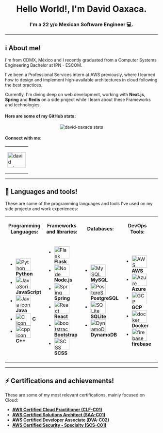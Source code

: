 <h1 align="center">
  Hello World!, I'm David Oaxaca.
</h1>

<h3 align="center">
  I'm a 22 y/o Mexican Software Engineer 💻.
</h3>

<hr />

<h2>
 ℹ️ About me!
</h2>

<p>
I'm from CDMX, México and I recently graduated from a Computer Systems Engineering Bachelor at IPN - ESCOM.

I've been a Professional Services intern at AWS previously, where I learned how to design and implement high-available architectures in cloud following the best practices. 
 
Currently, I'm diving deep on web development, working with <strong>Next.js</strong>, <strong>Spring</strong> and <strong>Redis</strong> on a side project while I learn about these Frameworks and technologies.
</p>

<h4> 
Here are some of my GitHub stats:
</h4>
<p align="center">
  <img src="https://github-readme-stats.vercel.app/api?username=david-oaxaca&show_icons=true&theme=tokyonight" alt="david-oaxaca stats" />
<p/>

<h4>
Connect with me:
</h4>

<div align="center">
  <table>
    <tr>
      <td>
        <p align="left">
          <a 
             href="https://www.linkedin.com/in/david-arturo-oaxaca-p%C3%A9rez-440308224/" 
             target="blank">
              <img 
                   align="center" 
                   src="https://skillicons.dev/icons?i=linkedin" 
                   alt="david arturo oaxaca perez" 
                   height="50" 
                   width="60" 
               />
          </a>
        </p>
      </td>
    </tr>
  </table>
</div>
<hr />
<h2>
 🤖 Languages and tools!
</h2>
<p>
These are some of the programming languages and tools I've used on my side projecto and work experiences:
</p>
<div align="center">
  <table>
    <tr>
      <th>
        <p align=center><strong>Programming Languages:</strong></p>
      </th>
      <th>
        <p align=center><strong>Frameworks and libraries:</strong></p>
      </th>
      <th>
        <p align=center><strong>Databases:</strong></p>
      </th>
      <th>
        <p align=center><strong>DevOps Tools:</strong></p>
      </th>
      <th>
        <p align=center><strong>Other Tools:</strong></p>
      </th>
    </tr>
    <tr>
      <td>
        <ul>
          <li>
            <div> 
              <img 
                 align="center" 
                 src="https://skillicons.dev/icons?i=python" 
                 alt="Python icon" 
                 height="40" 
                 width="50" 
              />
              <strong>Python</strong>
            </div>
          </li>
           <li>
            <div> 
              <img 
                 align="center" 
                 src="https://skillicons.dev/icons?i=js" 
                 alt="JavaScript icon" 
                 height="40" 
                 width="50" 
              />
              <strong>JavaScript</strong>
            </div>
          </li>
          <li>
            <div> 
              <img 
                 align="center" 
                 src="https://skillicons.dev/icons?i=java" 
                 alt="Java icon" 
                 height="40" 
                 width="50" 
              />
              <strong>Java</strong>
            </div>
          </li>
          <li>
            <div> 
              <img 
                 align="center" 
                 src="https://skillicons.dev/icons?i=c" 
                 alt="C icon" 
                 height="40" 
                 width="50" 
              />
              <strong>C</strong>
            </div>
          </li>
          <li>
            <div> 
              <img 
                 align="center" 
                 src="https://skillicons.dev/icons?i=cpp" 
                 alt="cpp icon" 
                 height="40" 
                 width="50" 
              />
              <strong>C++</strong>
            </div>
          </li>
        </ul>
      </td>
      <td display="flex" flex-direction="column">
        <ul>
          <li>
            <div> 
              <img 
                 align="center" 
                 src="https://skillicons.dev/icons?i=flask" 
                 alt="Flask icon" 
                 height="40" 
                 width="50" 
              />
              <strong>Flask</strong>
            </div>
          </li>
          <li>
            <div> 
              <img 
                 align="center" 
                 src="https://skillicons.dev/icons?i=nodejs" 
                 alt="Node icon" 
                 height="40" 
                 width="50" 
              />
              <strong>Node.js</strong>
            </div>
          </li>
          <li>
            <div> 
              <img 
                 align="center" 
                 src="https://skillicons.dev/icons?i=spring" 
                 alt="Spring icon" 
                 height="40" 
                 width="50" 
              />
              <strong>Spring</strong>
            </div>
          </li>
          <li>
            <div> 
              <img 
                 align="center" 
                 src="https://skillicons.dev/icons?i=react" 
                 alt="React icon" 
                 height="40" 
                 width="50" 
              />
              <strong>React</strong>
            </div>
          </li>
          <li>
            <div> 
              <img 
                 align="center" 
                 src="https://skillicons.dev/icons?i=bootstrap" 
                 alt="bootstracp icon" 
                 height="40" 
                 width="50" 
              />
              <strong>Bootstrap</strong>
            </div>
          </li>
          <li>
            <div> 
              <img 
                 align="center" 
                 src="https://skillicons.dev/icons?i=scss" 
                 alt="SCSS icon" 
                 height="40" 
                 width="50" 
              />
              <strong>SCSS</strong>
            </div>
          </li>
        </ul>
      </td>
      <td>
         <ul>
          <li>
            <div> 
              <img 
                 align="center" 
                 src="https://skillicons.dev/icons?i=mysql" 
                 alt="MySQL icon" 
                 height="40" 
                 width="50" 
              />
              <strong>MySQL</strong>
            </div>
          </li>
          <li>
            <div> 
              <img 
                 align="center" 
                 src="https://skillicons.dev/icons?i=postgresql" 
                 alt="PostgreSQL icon" 
                 height="40" 
                 width="50" 
              />
              <strong>PostgreSQL</strong>
            </div>
          </li>
          <li>
            <div> 
              <img 
                 align="center" 
                 src="https://skillicons.dev/icons?i=sqlite" 
                 alt="SQLite icon" 
                 height="40" 
                 width="50" 
              />
              <strong>SQLite</strong>
            </div>
          </li>
          <li>
            <div> 
              <img 
                 align="center" 
                 src="https://skillicons.dev/icons?i=dynamodb" 
                 alt="DynamoDB icon" 
                 height="40" 
                 width="50" 
              />
              <strong>DynamoDB</strong>
            </div>
          </li>
        </ul>
      </td>
      <td>
        <ul>
          <li>
            <div> 
              <img 
                 align="center" 
                 src="https://skillicons.dev/icons?i=aws" 
                 alt="AWS icon" 
                 height="40" 
                 width="50" 
              />
              <strong>AWS</strong>
            </div>
          </li>
           <li>
            <div> 
              <img 
                 align="center" 
                 src="https://skillicons.dev/icons?i=azure" 
                 alt="Azure icon" 
                 height="40" 
                 width="50" 
              />
              <strong>Azure</strong>
            </div>
          </li>
           <li>
            <div> 
              <img 
                 align="center" 
                 src="https://skillicons.dev/icons?i=gcp" 
                 alt="GCP icon" 
                 height="40" 
                 width="50" 
              />
              <strong>GCP</strong>
            </div>
          </li>
          <li>
            <div> 
              <img 
                 align="center" 
                 src="https://skillicons.dev/icons?i=docker" 
                 alt="docker icon" 
                 height="40" 
                 width="50" 
              />
              <strong>Docker</strong>
            </div>
          </li>
          <li>
            <div> 
              <img 
                 align="center" 
                 src="https://skillicons.dev/icons?i=firebase" 
                 alt="firebase icon" 
                 height="40" 
                 width="50" 
              />
              <strong>firebase</strong>
            </div>
          </li>
        </ul>
      </td>
      <td>
        <ul>
          <li>
            <div> 
              <img 
                 align="center" 
                 src="https://skillicons.dev/icons?i=figma" 
                 alt="Figma icon" 
                 height="40" 
                 width="50" 
              />
              <strong>Figma</strong>
            </div>
          </li>
          <li>
            <div> 
              <img 
                 align="center" 
                 src="https://skillicons.dev/icons?i=git" 
                 alt="Git icon" 
                 height="40" 
                 width="50" 
              />
              <strong>Git</strong>
            </div>
          </li>
          <li>
            <div> 
              <img 
                 align="center" 
                 src="https://skillicons.dev/icons?i=bash" 
                 alt="Bash icon" 
                 height="40" 
                 width="50" 
              />
              <strong>Bash</strong>
            </div>
          </li>
        </ul>
      </td>
    </tr>
  </table>
</div>

<hr />
<h2>
 ⚡ Certifications and achievements!
</h2>
<p>
These are some of my most relevant certifications, mainly focused on Cloud:
</p>
  <ul>
    <li>
      <div> 
        <a href="https://www.credly.com/badges/a6946bb0-fa77-4796-ab05-c6bb0d9f8946/linked_in_profile"> 
          <strong>AWS Certified Cloud Practitioner (CLF-C01)</strong>
        </a>
      </div>
    </li>
    <li>
      <div> 
        <a href="https://www.credly.com/badges/c60e0153-23b0-43f6-a5f1-09b704d25e5e"> 
          <strong>AWS Certified Solutions Architect (SAA-C01)</strong>
        </a>
      </div>
    </li>
   <li>
      <div> 
        <a href="https://www.credly.com/badges/86226542-869a-41bd-a7d1-dea821d45665/public_url"> 
          <strong>AWS Certified Developer Associate (DVA-C02)</strong>
        </a>
      </div>
    </li>
    <li>
      <div> 
        <a href="https://www.credly.com/badges/7594d469-b6a7-4cd7-b49b-80db3da0a26e/linked_in_profile"> 
          <strong>AWS Certified Security - Specialty (SCS-C01)</strong>
        </a>
      </div>
    </li>
  </ul>
